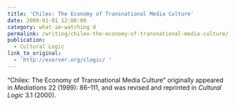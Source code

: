 ```yaml
---
title: 'Chilex: The Economy of Transnational Media Culture'
date: 2000-01-01 12:00:00
category: what-im-watching d
permalink: /writing/chilex-the-economy-of-transnational-media-culture/
publication:
  - Cultural Logic
link_to_original:
  - 'http://eserver.org/clogic/ '
---
```

“Chilex: The Economy of Transnational Media Culture” originally appeared in <em>Mediations</em> 22 (1999): 86–111, and was revised and reprinted in <em>Cultural Logic</em> 3.1 (2000).

